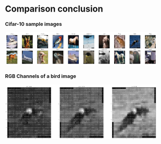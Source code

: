 # Comparison conclusion

### Cifar-10 sample images
<p align="center">
  <img width=500px height=110px src="./Cifar-10_images.png" >
</p>

### RGB Channels of a bird image
<p align="center">
  <img width=500px height=180px src="./Bird_RGB_channels.png" >
</p>
